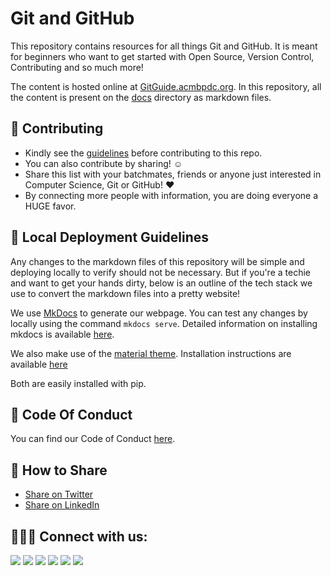 # Git and GitHub

This repository contains resources for all things Git and GitHub. It is meant for beginners who want to get started with Open Source, Version Control, Contributing and so much more!

The content is hosted online at [GitGuide.acmbpdc.org](gitguide.acmbpdc.org). In this repository, all the content is present on the [docs](docs/) directory as markdown files.


## 📝 Contributing

* Kindly see the [guidelines](CONTRIBUTING.md) before contributing to this repo.
* You can also contribute by sharing! :relaxed:
* Share this list with your batchmates, friends or anyone just interested in Computer Science, Git or GitHub! :hearts:
* By connecting more people with information, you are doing everyone a HUGE favor.

## 🚀 Local Deployment Guidelines

Any changes to the markdown files of this repository will be simple and deploying locally to verify should not be necessary. But if you're a techie and want to get your hands dirty, below is an outline of the tech stack we use to convert the markdown files into a pretty website!

We use [MkDocs](https://www.mkdocs.org/) to generate our webpage. You can test any changes by locally using the command `mkdocs serve`. Detailed information on installing mkdocs is available [here](https://www.mkdocs.org/getting-started/).

We also make use of the [material theme](https://squidfunk.github.io/mkdocs-material/). Installation instructions are available [here](https://squidfunk.github.io/mkdocs-material/getting-started/)

Both are easily installed with pip. 

## 🔐 Code Of Conduct 

You can find our Code of Conduct [here](https://github.com/acmbpdc/.github/blob/main/CODE_OF_CONDUCT.md).

## 🤝 How to Share

+ [Share on Twitter](http://twitter.com/intent/tweet?text=https://github.com/acmbpdc)
+ [Share on LinkedIn](http://www.linkedin.com/shareArticle?mini=true&url=https://github.com/acmbpdc&summary=&source=)

## 🧑‍🤝‍🧑 Connect with us:

<a href="https://github.com/acmbpdc"><img src="https://img.shields.io/badge/ACMBPDC-171515?style=for-the-badge&logo=github&logoColor=white"></a> <a href="https://acmbpdc.org"><img src="https://img.shields.io/badge/ACMBPDC-0092CF?style=for-the-badge&logo=acm&logoColor=white"></a> <a href="https://instagram.com/acmbpdc"><img src="https://img.shields.io/badge/ACMBPDC-E4405F?style=for-the-badge&logo=instagram&logoColor=white"></a> <a href="https://discord.gg/DYQdxquYwP"><img src="https://img.shields.io/badge/ACMBPDC-5865F2?style=for-the-badge&logo=discord&logoColor=white"></a> <a href="https://facebook.com/acmbpdc"><img src="https://img.shields.io/badge/ACMBPDC-1877F2?style=for-the-badge&logo=facebook&logoColor=white"></a> <a href="https://twitter.com/acmbpdc"><img src="https://img.shields.io/badge/ACMBPDC-1DA1F2?style=for-the-badge&logo=twitter&logoColor=white"></a>
